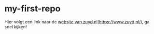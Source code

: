 # my-first-repo

Hier volgt een link naar de [website van zuyd.nl]([zuyd.nl])(https://www.zuyd.nl/), ga snel kijken!
